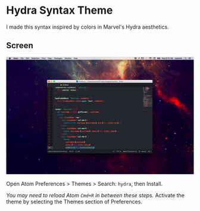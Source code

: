 # Hydra Syntax Theme

I made this syntax inspired by colors in Marvel's Hydra aesthetics. 

## Screen

![Hydra-syntax screenshot](https://raw.githubusercontent.com/juanmnl/hydra-theme/master/screenshot.png)


Open Atom Preferences > Themes > Search: `hydra`,
then Install.

*You may need to reload Atom `Cmd+R` in between these steps.*
Activate the theme by selecting the Themes section of Preferences.
